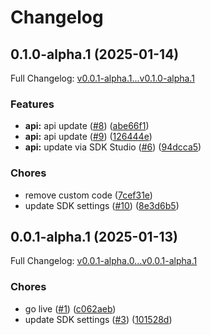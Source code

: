 # Changelog

## 0.1.0-alpha.1 (2025-01-14)

Full Changelog: [v0.0.1-alpha.1...v0.1.0-alpha.1](https://github.com/beatsfoundation/beats-foundation-sdk/compare/v0.0.1-alpha.1...v0.1.0-alpha.1)

### Features

* **api:** api update ([#8](https://github.com/beatsfoundation/beats-foundation-sdk/issues/8)) ([abe66f1](https://github.com/beatsfoundation/beats-foundation-sdk/commit/abe66f1a8d13dc74b713c81c26d824819b2ca0ac))
* **api:** api update ([#9](https://github.com/beatsfoundation/beats-foundation-sdk/issues/9)) ([126444e](https://github.com/beatsfoundation/beats-foundation-sdk/commit/126444eb9473a7c1da054741c7f9aa658cb30dbd))
* **api:** update via SDK Studio ([#6](https://github.com/beatsfoundation/beats-foundation-sdk/issues/6)) ([94dcca5](https://github.com/beatsfoundation/beats-foundation-sdk/commit/94dcca579b38b9c238093de3617f425934432f44))


### Chores

* remove custom code ([7cef31e](https://github.com/beatsfoundation/beats-foundation-sdk/commit/7cef31ea40ff84ec06b17bf92d487e9c011557ec))
* update SDK settings ([#10](https://github.com/beatsfoundation/beats-foundation-sdk/issues/10)) ([8e3d6b5](https://github.com/beatsfoundation/beats-foundation-sdk/commit/8e3d6b51086c021cf77aee85ba8b79794dfa1ae0))

## 0.0.1-alpha.1 (2025-01-13)

Full Changelog: [v0.0.1-alpha.0...v0.0.1-alpha.1](https://github.com/beatsfoundation/beats-foundation-sdk/compare/v0.0.1-alpha.0...v0.0.1-alpha.1)

### Chores

* go live ([#1](https://github.com/beatsfoundation/beats-foundation-sdk/issues/1)) ([c062aeb](https://github.com/beatsfoundation/beats-foundation-sdk/commit/c062aeb9cc7a6d7e729a6a61d07626497b0c5c7c))
* update SDK settings ([#3](https://github.com/beatsfoundation/beats-foundation-sdk/issues/3)) ([101528d](https://github.com/beatsfoundation/beats-foundation-sdk/commit/101528d04fa67d0b7f8c9ef5e7f4a985e5942828))
